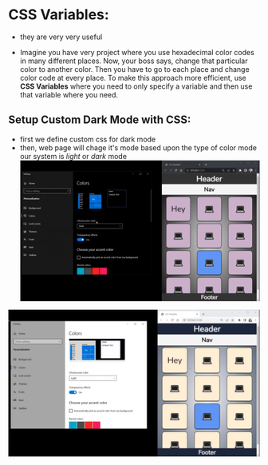 # CSS Variables:
- they are very very useful

- Imagine you have very project where you use hexadecimal color codes in many different places. Now, your boss says, change that particular color to another color. Then you have to go to each place and change color code at every place. To make this approach more efficient, use **CSS Variables** where you need to only specify a variable and then use that variable where you need.


## Setup Custom Dark Mode with CSS:
- first we define custom css for dark mode
- then, web page will chage it's mode based upon the type of color mode our system is *light* or *dark* mode
![dark mode](image.png)

![light mode](image-1.png)